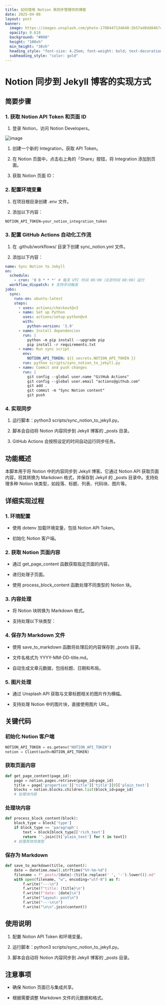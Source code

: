 ```yaml
---
title: 如何使用 Notion 来同步管理你的博客
date: 2025-04-08
layout: post
banner:
  image: https://images.unsplash.com/photo-1708447134640-2b57ad0dd846?crop=entropy&cs=tinysrgb&fit=max&fm=jpg&ixid=M3w2OTIwMzJ8MHwxfHJhbmRvbXx8fHx8fHx8fDE3NDQxNDM3Nzh8&ixlib=rb-4.0.3&q=80&w=1080
  opacity: 0.618
  background: "#000"
  height: "100vh"
  min_height: "38vh"
  heading_style: "font-size: 4.25em; font-weight: bold; text-decoration: underline"
  subheading_style: "color: gold"
---
```


# Notion 同步到 Jekyll 博客的实现方式

## 简要步骤

### 1. 获取 Notion API Token 和页面 ID

1. 登录 Notion，访问 Notion Developers。

![image](https://prod-files-secure.s3.us-west-2.amazonaws.com/a7a0cc5a-89b9-4cda-8686-1fba0ca52f40/d19c1afe-dea5-4312-9333-786b0ba83054/image.png?X-Amz-Algorithm=AWS4-HMAC-SHA256&X-Amz-Content-Sha256=UNSIGNED-PAYLOAD&X-Amz-Credential=ASIAZI2LB466QHJAI7VJ%2F20250408%2Fus-west-2%2Fs3%2Faws4_request&X-Amz-Date=20250408T202258Z&X-Amz-Expires=3600&X-Amz-Security-Token=IQoJb3JpZ2luX2VjEAQaCXVzLXdlc3QtMiJIMEYCIQDwComo%2FMVqU9IMirmtROgqNT8gZBpH0266lvOp3ilbkQIhAP6uf9PTB3ZRmU5gQfm%2FbUzNS3sw%2Btr5O%2Fot%2Bh433xg9Kv8DCHwQABoMNjM3NDIzMTgzODA1IgxuRlki4YBAVpeBFGMq3AOtt90aBNklcy9t6ylCsVmrhndNc1EEe3EEAHtz1nfkiSPpqg5WkGlcyIYcFSfMJw0EwR97iam7LCgRq0rubuTHYMTzX2e9T5I6oemv8DOnmS5Ym8ImgEiTRrYsBUWE8W4RTorNXru2KCLyyzIAxCYOeFjZmbrWTDyiXIxdrcNULi%2BXVkT0lK6ipu1M02y9iyHqcGBDi34KXxw3OPlitT5XQDHESlzsle5ZqXVpHP7iGvnGGSYqq1vldyrOgu%2F0bE09zHDRP9nytaS7Gg6ENUJzKeo2TB7hKZy%2Bgr7PxdT6Bvmy5NROhdedmg50hGywAA9BwiIP6UqfxrTqCa8ZKOt9dOXkUL8Tl%2F7eJaZhqStj20lOS%2F368bIxBD%2BU0wzX84P2kylVSkwaSejjlL%2BzHlWYngtHrxlh%2F0RaN2Bm5X1d%2BpsMJFd9OlI7hI4YEvTaghpAtlvwBTik0gsQumh9cwLL4IFJUTkQ6OAHrrxZiOFlUqdPaHiFZ9Xszt%2FwM3hM4dT%2B7x4md42zJ2CNTzFIkeIFfEuOAeIoq%2Fa5KTMq451EXC5sVltYhpqGO5zkMo8%2BQx7naCxsBTYrpm0FVdf8er5UFjjssyQ2ApKviMGkoJTTrLiMTlgoQQlmjDW7TjCn79W%2FBjqkAZUvWYxBoNAAKY41Gnifohm3exLaRwExPSRWd%2FU4RwyWEV6cgfzntp%2BFSWpy7KnRNMCChLJXmDUR9mKJQVD0sMxKUKejrwnUQjQyXhjWl90Er2tOe06LGZjuK1CLU6gh%2B%2Buqxah3iFWsj%2Bzu2hxFDJIQOA5Dw9j293XgTNROkuhLvOjn6lHDhRMct4REB%2F7y7myeD%2F9nNdIaNFqp7qkovkxdDm03&X-Amz-Signature=6df27cf56434a7c3002744f990732b3f9c3a9b0b2fe33beb6c8598625cad19ff&X-Amz-SignedHeaders=host&x-id=GetObject)

1. 创建一个新的 Integration，获取 API Token。

1. 在 Notion 页面中，点击右上角的「Share」按钮，将 Integration 添加到页面。

1. 获取 Notion 页面 ID：


### 2. 配置环境变量

1. 在项目根目录创建 .env 文件。

1. 添加以下内容：

```javascript
NOTION_API_TOKEN=your_notion_integration_token
```

### 3. 配置 GitHub Actions 自动化工作流

1. 在 .github/workflows/ 目录下创建 sync_notion.yml 文件。

1. 添加以下内容：

```yaml
name: Sync Notion to Jekyll
on:
  schedule:
    - cron: '0 0 * * *' # 每天 UTC 时间 00:00（北京时间 08:00）运行
  workflow_dispatch: # 支持手动触发
jobs:
  sync:
    runs-on: ubuntu-latest
    steps:
      - uses: actions/checkout@v3
      - name: Set up Python
        uses: actions/setup-python@v4
        with:
          python-version: '3.9'
      - name: Install dependencies
        run: |
          python -m pip install --upgrade pip
          pip install -r requirements.txt
      - name: Run sync script
        env:
          NOTION_API_TOKEN: ${{ secrets.NOTION_API_TOKEN }}
        run: python scripts/sync_notion_to_jekyll.py
      - name: Commit and push changes
        run: |
          git config --global user.name "GitHub Actions"
          git config --global user.email "actions@github.com"
          git add .
          git commit -m "Sync Notion content"
          git push
```

### 4. 实现同步

1. 运行脚本：python3 scripts/sync_notion_to_jekyll.py。

1. 脚本会自动将 Notion 内容同步到 Jekyll 博客的 _posts 目录。

1. GitHub Actions 会按照设定的时间自动运行同步任务。

## 功能概述

本脚本用于将 Notion 中的内容同步到 Jekyll 博客。它通过 Notion API 获取页面内容，将其转换为 Markdown 格式，并保存到 Jekyll 的 _posts 目录中。支持处理多种 Notion 块类型，如段落、标题、列表、代码块、图片等。

## 详细实现过程

### 1. 环境配置

- 使用 dotenv 加载环境变量，包括 Notion API Token。

- 初始化 Notion 客户端。

### 2. 获取 Notion 页面内容

- 通过 get_page_content 函数获取指定页面的内容。

- 递归处理子页面。

- 使用 process_block_content 函数处理不同类型的 Notion 块。

### 3. 内容处理

- 将 Notion 块转换为 Markdown 格式。

- 支持处理以下块类型：


### 4. 保存为 Markdown 文件

- 使用 save_to_markdown 函数将处理后的内容保存到 _posts 目录。

- 文件名格式为 YYYY-MM-DD-title.md。

- 自动生成文章元数据，包括标题、日期和布局。

### 5. 图片处理

- 通过 Unsplash API 获取与文章标题相关的图片作为横幅。

- 支持处理 Notion 中的图片块，直接使用图片 URL。

## 关键代码

### 初始化 Notion 客户端

```python
NOTION_API_TOKEN = os.getenv("NOTION_API_TOKEN")
notion = Client(auth=NOTION_API_TOKEN)
```

### 获取页面内容

```python
def get_page_content(page_id):
    page = notion.pages.retrieve(page_id=page_id)
    title = page['properties']['title']['title'][0]['plain_text']
    blocks = notion.blocks.children.list(block_id=page_id)
    # 处理块内容
```

### 处理块内容

```python
def process_block_content(block):
    block_type = block['type']
    if block_type == 'paragraph':
        text = block[block_type]['rich_text']
        return ''.join([t['plain_text'] for t in text])
    # 处理其他块类型
```

### 保存为 Markdown

```python
def save_to_markdown(title, content):
    date = datetime.now().strftime("%Y-%m-%d")
    filename = f"_posts/{date}-{title.replace(' ', '-').lower()}.md"
    with open(filename, "w", encoding="utf-8") as f:
        f.write("---\n")
        f.write(f"title: {title}\n")
        f.write(f"date: {date}\n")
        f.write("layout: post\n")
        f.write("---\n\n")
        f.write("\n\n".join(content))
```

## 使用说明

1. 配置 Notion API Token 和环境变量。

1. 运行脚本：python3 scripts/sync_notion_to_jekyll.py。

1. 脚本会自动将 Notion 内容同步到 Jekyll 博客的 _posts 目录。

## 注意事项

- 确保 Notion 页面已与集成共享。

- 根据需要调整 Markdown 文件的元数据和格式。